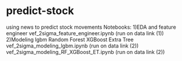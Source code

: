 # predict-stock
using news to predict stock movements
Notebooks:
1)EDA and feature engineer
vef_2sigma_feature_engineer.ipynb (run on data link (1))
2)Modeling lgbm Random Forest XGBoost Extra Tree
vef_2sigma_modeling_lgbm.ipynb  (run on data link (2))
vef_2sigma_modeling_RF_XGBoost_ET.ipynb (run on data link (2))




